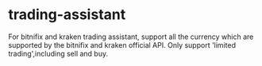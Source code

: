 # trading-assistant
For bitnifix and kraken trading assistant, support all the currency which are supported by the bitnifix and kraken official API. Only support 'limited trading',including sell and buy. 

